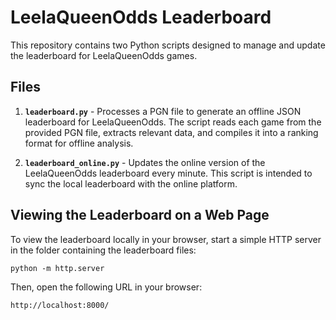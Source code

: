 # LeelaQueenOdds Leaderboard

This repository contains two Python scripts designed to manage and update the leaderboard for LeelaQueenOdds games.

## Files

1. **`leaderboard.py`** - Processes a PGN file to generate an offline JSON leaderboard for LeelaQueenOdds. The script reads each game from the provided PGN file, extracts relevant data, and compiles it into a ranking format for offline analysis.

2. **`leaderboard_online.py`** - Updates the online version of the LeelaQueenOdds leaderboard every minute. This script is intended to sync the local leaderboard with the online platform.


## Viewing the Leaderboard on a Web Page
To view the leaderboard locally in your browser, start a simple HTTP server in the folder containing the leaderboard files:

`python -m http.server`

Then, open the following URL in your browser:

`http://localhost:8000/`
